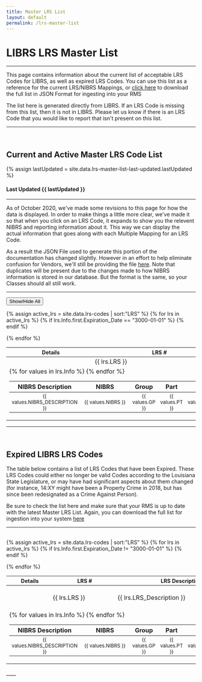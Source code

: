 ```yaml
---
title: Master LRS List
layout: default
permalink: /lrs-master-list
---
```


# LIBRS LRS Master List
____

This page contains information about the current list of acceptable LRS Codes for LIBRS, as well as expired LRS Codes. You can use this list as a reference for the current LRS/NIBRS Mappings, or [click here](https://github.com/teisdbr/winlibrs-docs/blob/master/_data/lrs-codes.json) to download the full list in JSON Format for ingesting into your RMS

The list here is generated directly from LIBRS. If an LRS Code is missing from this list, then it is not in LIBRS. Please let us know if there is an LRS Code that you would like to report that isn't present on this list. 

____

<br>

## Current and Active Master LRS Code List
{% assign lastUpdated = site.data.lrs-master-list-last-updated.lastUpdated %}
#### Last Updated {{ lastUpdated }}

___

As of October 2020, we've made some revisions to this page for how the data is displayed. In order to make things a little more clear, we've made it so that when you click on an LRS Code, it expands to show you the relevent NIBRS and reporting information about it. This way we can display the actual information that goes along with each Multiple Mapping for an LRS Code.

As a result the JSON File used to generate this portion of the documentation has changed slightly. However in an effort to help eliminate confusion for Vendors, we'll still be providing the file [here](https://github.com/teisdbr/winlibrs-docs/blob/master/_data/lrs-codes-old.json). Note that duplicates will be present due to the changes made to how NIBRS information is stored in our database. But the format is the same, so your Classes should all still work.


___


<script src="https://code.jquery.com/jquery-1.12.4.js"></script>
<script src="https://code.jquery.com/ui/1.12.1/jquery-ui.js"></script>
<script type="text/javascript">
$(document).ready(function(){
$(".accordion-toggle").click(function () {
    $(this).children().children().toggleClass("down");
});
});</script>
<script>var expanded = false</script>
<script type="text/javascript">
$(document).ready(function(){
$(".showhide").click(function () {
    if(expanded == false){
        expanded = true
    }
    else{
        expanded = false
    }
    var selection = document.getElementsByClassName("accordion-body");
    for (var i = 0; i < selection.length; i++) {
        var dummy = $(selection.item(i).classList)
        if (expanded == false) {
        $(selection.item(i).classList.remove("show"));
        }
        else {
        $(selection.item(i).classList.add("show"));
        }
}
});
});</script>

<button class="showhide">Show/Hide All</button>
<!-- <button class="showhide" data-toggle="collapse" data-target="$selector">Show/Hide All</button> -->
<div id="activecodes">
<table>
<thead style="font-size: 14px;">
	<tr>
        <th style="padding-left: 12px; padding-right:3px;">Details</th>
		<th style="padding-left: 8px; padding-right:3px;">LRS #</th>
		<th style="padding-left: 0px; padding-right:3px;">LRS Description</th>
	</tr>
</thead>
{% assign active_lrs = site.data.lrs-codes | sort:"LRS" %}
<tbody>
{% for lrs in active_lrs %}
{% if lrs.Info.first.Expiration_Date == "3000-01-01"  %}
	<tr data-toggle="collapse" data-target="#accordion{{ lrs.LRS }}" class="accordion-toggle" style="padding-top:0px; padding-bottom:0px;">
        <td><i class="fas fa-chevron-right rotate"></i></td>
		<td style="padding-left: 8px; padding-right:3px;">{{ lrs.LRS }}</td>
		<td style="padding-left: 0px; padding-right:3px;">{{ lrs.LRS_Description }}</td></tr><tr>
        <td colspan = "3" class="hiddenRow"  style="border-bottom: none;"><div class="accordion-body collapse" id ="accordion{{ lrs.LRS }}"><table><thead><tr>
        <th style="text-align: center;">NIBRS Description</th>
		<th style="text-align: center;">NIBRS</th>
		<th style="text-align: center;">Group</th>
		<th style="text-align: center;">Part</th>
        <th style="text-align: center; white-space: nowrap">1A Index</th>
        <th style="text-align: center; white-space: nowrap">Index Class</th>
        <th style="text-align: center; white-space: nowrap">UCR Index</th>
        <th style="text-align: center; white-space: nowrap">LIBRS Index</th>
	<th style="text-align: center; white-space: nowrap">Effective Date</th></tr></thead><tbody style="font-size: 13px;">
        {% for values in lrs.Info %}
        <tr>      
        <td style="text-align: center; min-width: 120px;"> {{ values.NIBRS_DESCRIPTION }}</td>
        <td style="text-align: center; min-width: 120px;"> {{ values.NIBRS }}</td>
        <td style="text-align: center;">{{ values.GP }}</td>
        <td style="text-align: center;">{{ values.PT }}</td>
        <td style="text-align: center;">{{ values.OneA_Index }}</td>
        <td style="text-align: center; white-space: nowrap">{{ values.Index_Class }}</td>
        <td style="text-align: center; white-space: nowrap">{{ values.UCR_Index }}</td>
        <td style="text-align: center; white-space: nowrap">{{ values.LIBRS_Index }}</td>
	<td style="text-align: center; white-space: nowrap">{{ values.Effective_Date }}</td></tr>{% endfor %}
    </tbody>
    </table>
    </div>
    </td>
    </tr> 
    {% endif %}

{% endfor %}
</tbody>  
</table>
</div>

___

<br>

## Expired LIBRS LRS Codes

The table below contains a list of LRS Codes that have been Expired. These LRS Codes could either no longer be valid Codes according to the Louisiana State Legislature, or may have had significant aspects about them changed (for instance, 14:XY might have been a Property Crime in 2018, but has since been redesignated as a Crime Against Person). 

Be sure to check the list here and make sure that your RMS is up to date with the latest Master LRS List. Again, you can download the full list for ingestion into your system [here](https://github.com/teisdbr/winlibrs-docs/blob/master/_data/lrs-codes.json)

____

<br>
<div id="expiredcodes">
<table>
<thead style="font-size: 14px;">
	<tr>
        <th style="padding-left: 12px; padding-right:3px;">Details</th>
		<th style="padding-left: 8px; padding-right:3px;">LRS #</th>
		<th style="padding-left: 0px; padding-right:3px;">LRS Description</th>
		<th style="padding-left: 0px; padding-right:3px;">Effective Date</th>
        <th style="padding-left: 0px; padding-right:3px;">Expiration Date</th>
	</tr>
</thead>
{% assign active_lrs = site.data.lrs-codes | sort:"LRS" %}
<tbody>
{% for lrs in active_lrs %}
{% if lrs.Info.first.Expiration_Date != "3000-01-01"  %}
	<tr data-toggle="collapse" data-target="#accordion{{ lrs.LRS }}" class="accordion-toggle" style="padding-top:0px; padding-bottom:0px;">
        <td><i class="fas fa-chevron-right rotate"></i></td>
		<td style="padding-left: 8px; padding-right:3px;">{{ lrs.LRS }}</td>
		<td style="padding-left: 0px; padding-right:3px;">{{ lrs.LRS_Description }}</td>
        <td style="text-align: center; padding-left: 3px; padding-right:3px;">{{ lrs.Info.first.Effective_Date }}</td>
	<td style="text-align: center; padding-left: 3px; padding-right:3px;">{{ lrs.Info.first.Expiration_Date }}</td></tr><tr>
        <td colspan = "4" class="hiddenRow" style="border-bottom: none;"><div class="accordion-body collapse" id ="accordion{{ lrs.LRS }}"><table><thead><tr>
        <th style="text-align: center;">NIBRS Description</th>
		<th style="text-align: center;">NIBRS</th>
		<th style="text-align: center;">Group</th>
		<th style="text-align: center;">Part</th>
        <th style="text-align: center; white-space: nowrap">1A Index</th>
        <th style="text-align: center; white-space: nowrap">Index Class</th>
        <th style="text-align: center; white-space: nowrap">UCR Index</th>
        <th style="text-align: center; white-space: nowrap">LIBRS Index</th></tr></thead><tbody style="font-size: 13px;">
        {% for values in lrs.Info %}
        <tr>      
        <td style="text-align: center; min-width: 120px;"> {{ values.NIBRS_DESCRIPTION }}</td>
        <td style="text-align: center; min-width: 120px;"> {{ values.NIBRS }}</td>
        <td style="text-align: center;">{{ values.GP }}</td>
        <td style="text-align: center;">{{ values.PT }}</td>
        <td style="text-align: center;">{{ values.OneA_Index }}</td>
        <td style="text-align: center; white-space: nowrap">{{ values.Index_Class }}</td>
        <td style="text-align: center; white-space: nowrap">{{ values.UCR_Index }}</td>
        <td style="text-align: center; white-space: nowrap">{{ values.LIBRS_Index }}</td></tr>{% endfor %}
    </tbody>
    </table>
    </div>
    </td>
    </tr> 
    {% endif %}

{% endfor %}
</tbody>  
</table>
</div>
____

<br>
